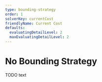 ```yaml
---
type: bounding-strategy 
order: 1
solverKey: currentCost 
friendlyName: Current Cost 
defaults:
  evaluatingDetailLevel: 2 
  maxEvaluatingDetailLevel: 2 
---
```


# No Bounding Strategy 
TODO text
